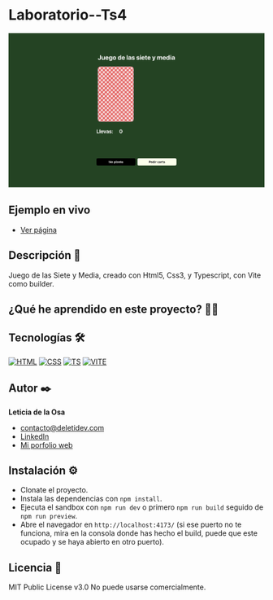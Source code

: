 # Laboratorio--Ts4

![Imagen del proyecto](public/img-proyecto.png)

## Ejemplo en vivo

- [Ver página](https://siete-y-media.onrender.com/)

## Descripción 📑

Juego de las Siete y Media, creado con Html5, Css3, y Typescript, con Vite como builder.

## ¿Qué he aprendido en este proyecto? 🙇🏻

## Tecnologías 🛠

<!-- Iconos sacados de: https://github.com/hendrasob/badges/blob/master/README.md y https://github.com/alexandresanlim/Badges4-README.md-Profile -->

[![HTML](https://img.shields.io/badge/HTML5-E34F26?style=for-the-badge&logo=html5&logoColor=white)](https://es.wikipedia.org/wiki/HTML5)
[![CSS](https://img.shields.io/badge/CSS3-1572B6?style=for-the-badge&logo=css3&logoColor=white)](https://es.wikipedia.org/wiki/CSS)
[![TS](https://img.shields.io/badge/TypeScript-007ACC?style=for-the-badge&logo=typescript&logoColor=white)](https://es.wikipedia.org/wiki/TypeScript)
[![VITE](https://img.shields.io/badge/Vite-B73BFE?style=for-the-badge&logo=vite&logoColor=FFD62E)](<https://en.wikipedia.org/wiki/Vite_(software)>)

## Autor ✒️

**Leticia de la Osa**

- [contacto@deletidev.com](mailto:contacto@deletidev.com)
- [LinkedIn](https://www.linkedin.com/in/deletidev)
- [Mi porfolio web](https://deletidev.com/)

## Instalación ⚙️

- Clonate el proyecto.
- Instala las dependencias con `npm install`.
- Ejecuta el sandbox con `npm run dev` o primero `npm run build` seguido de `npm run preview`.
- Abre el navegador en `http://localhost:4173/` (si ese puerto no te funciona, mira en la consola donde has hecho el build, puede que este ocupado y se haya abierto en otro puerto).

## Licencia 📄

MIT Public License v3.0
No puede usarse comercialmente.
